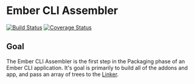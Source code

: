 # Ember CLI Assembler

[![Build Status][travis-badge]][travis-badge-url] [![Coverage Status](https://coveralls.io/repos/chadhietala/ember-cli-assembler/badge.svg?branch=coveralls)](https://coveralls.io/r/chadhietala/ember-cli-assembler?branch=coveralls)

## Goal
The Ember CLI Assembler is the first step in the Packaging phase of an Ember CLI application. It's goal is primarily to build all of the addons and app, and pass an array of trees to the [Linker](https://github.com/chadhietala/ember-cli-linker).

[travis-badge]: https://travis-ci.org/chadhietala/ember-cli-assembler.svg?branch=master
[travis-badge-url]: https://travis-ci.org/chadhietala/ember-cli-assembler
